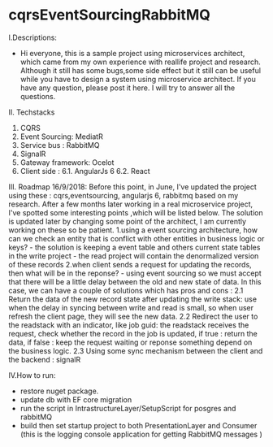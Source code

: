 # cqrsEventSourcingRabbitMQ
I.Descriptions:
- Hi everyone, this is a sample project using microservices architect, which came from my own experience with reallife project and research. Although it still has some bugs,some side effect but it still can be useful while you have to design a system using microservice architect. If you have any question, please post it here. I will try to answer all the questions.

II. Techstacks
  1. CQRS 
  2. Event Sourcing: MediatR
  3. Service bus : RabbitMQ
  4. SignalR
  5. Gateway framework: Ocelot
  6. Client side : 
    6.1. AngularJs 6
    6.2. React

III. Roadmap
16/9/2018: 
  Before this point, in June, I've updated the project using these : cqrs,eventsourcing, angularjs 6, rabbitmq based on my research. After a few months later working in a real microservice project, I've spotted some interesting points ,which will be listed below. The solution is updated later by changing some point of the architect, I am currently working on these so be patient.
    1.using a event sourcing architecture, how can we check an entity that is conflict with other entities in business logic or keys?
      - the solution is keeping a event table and others current state tables in the write project
      - the read project will contain the denormalized version of these records
    2.when client sends a request for updating the records, then what will be in the reponse?
      - using event sourcing so we must accept that there will be a little delay between the old and new state of data. In this case, we can have a couple of solutions which has pros and cons : 
        2.1 Return the data of the new record state after updating the write stack: use when the delay in syncing between write and read is small, so when user refresh the client page, they will see the new data.
        2.2 Redirect the user to the readstack with an indicator, like job guid: the readstack receives the request, check whether the record in the job is updated, if true : return the data, if false : keep the request waiting or reponse something depend on the business logic.
        2.3 Using some sync mechanism between the client and the backend : signalR
      

IV.How to run:
- restore nuget package.
- update db with EF core migration
- run the script in IntrastructureLayer/SetupScript for posgres and rabbitMQ
- build then set startup project to both PresentationLayer and Consumer (this is the logging console application for getting RabbitMQ messages )


